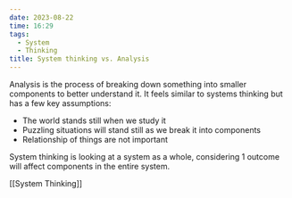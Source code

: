 ```yaml
---
date: 2023-08-22
time: 16:29
tags:
  - System
  - Thinking
title: System thinking vs. Analysis
---
```

Analysis is the process of breaking down something into smaller components to better understand it. It feels similar to systems thinking but has a few key assumptions:

- The world stands still when we study it
- Puzzling situations will stand still as we break it into components
- Relationship of things are not important

System thinking is looking at a system as a whole, considering 1 outcome will affect components in the entire system.

[[System Thinking]]